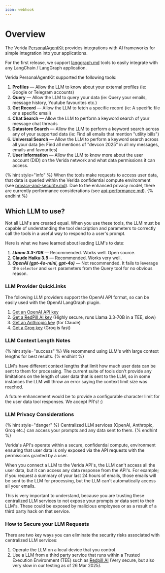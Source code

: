 ```yaml
---
icon: webhook
---
```


# Overview

The Verida [PersonalAgentKit](https://github.com/verida/personal-agent-kit/) provides integrations with AI frameworks for simple integration into your applications.

For the first release, we support [langgraph.md](langgraph.md "mention") tools to easily integrate with any LangChain / LangGraph application.

Verida PersonalAgentKit supported the following tools:

1. **Profiles** — Allow the LLM to know about your external profiles (ie: Google or Telegram accounts)
2. **Query** — Allow the LLM to query your data (ie: Query your emails, message history, Youtube favourites etc.)
3. **Get Record** — Allow the LLM to fetch a specific record (ie: A specific file or a specific email)
4. **Chat Search** — Allow the LLM to perform a keyword search of your message chat threads
5. **Datastore Search** — Allow the LLM to perform a keyword search across any of your supported data (ie: Find all emails that mention "utility bills")
6. **Universal Search** — Allow the LLM to perform a keyword search across all your data (ie: Find all mentions of "devcon 2025" in all my messages, emails and favourites)
7. **User Information** — Allow the LLM to know more about the user account (DID) on the Verida network and what data permissions it can access.

{% hint style="info" %}
When the tools make requests to access user data, that data is queried within the Verida confidential compute environment (see [privacy-and-security.md](../resources/privacy-and-security.md "mention")). Due to the enhanced privacy model, there are currently performance considerations (see [api-performance.md](../data-apis/api-performance.md "mention")).
{% endhint %}

## Which LLM to use?

Not all LLM's are created equal. When you use these tools, the LLM must be capable of understanding the tool description and parameters to correctly call the tools in a useful way to respond to a user's prompt.

Here is what we have learned about leading LLM's to date:

1. _**Llama 3.3-70B**_ — Recommended. Works well. Open source.
2. **Claude Haiku 3.5** — Recommended. Works very well.
3. _**OpenAI (gpt-4o-mini, gpt-4o)**_ — Not recommended. It fails to leverage the `selector` and `sort` parameters from the Query tool for no obvious reason.&#x20;

### LLM Provider QuickLinks

The following LLM providers support the OpenAI API format, so can be easily used with the OpenAI LangGraph plugin.

1. [Get an OpenAI API key](https://platform.openai.com/docs/quickstart#create-and-export-an-api-key)
2. [Get a RedPill AI key](https://red-pill.ai/) (Highly secure, runs Llama 3.3-70B in a TEE, slow)
3. [Get an Anthropic key](https://www.anthropic.com/) (for Claude)
4. [Get a Groq key](https://groq.com/) (Groq is fast)

### LLM Context Length Notes

{% hint style="success" %}
We recommend using LLM's with large context lengths for best results.
{% endhint %}

LLM's have different context lengths that limit how much user data can be sent to them for processing. The current suite of tools don't provide any limitations on the length of user data that is sent to the LLM, so in some instances the LLM will throw an error saying the context limit size was reached.

A future enhancement would be to provide a configurable character limit for the user data tool responses. We accept PR's! :)

### LLM Privacy Considerations

{% hint style="danger" %}
Centralized LLM services (OpenAI, Anthropic, Groq etc.) can access your prompts and any data sent to them.
{% endhint %}

Verida's API's operate within a secure, confidential compute, environment ensuring that user data is only exposed via the API requests with the permissions granted by a user.

When you connect a LLM to the Verida API's, the LLM can't access all the user data, but it can access any data response from the API's. For example; if you request a summary of your last 24 hours of emails, those emails will be sent to the LLM for processing, but the LLM can't automatically access all your emails.

This is very important to understand, because you are trusting these centralized LLM services to not expose your prompts or data sent to their LLM's. These could be exposed by malicious employees or as a result of a third party hack on that service.

### How to Secure your LLM Requests

There are two key ways you can eliminate the security risks associated with centralized LLM services:

1. Operate the LLM on a local device that you control
2. Use a LLM from a third party service that runs within a Trusted Execution Environment (TEE) such as [Redpill AI](https://red-pill.ai/) (Very secure, but also very slow in our testing as of 26 Mar 2025).
